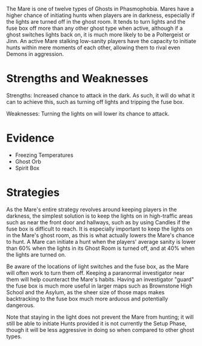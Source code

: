 The Mare is one of twelve types of Ghosts in Phasmophobia. Mares have a higher chance of initiating hunts when players are in darkness, especially if the lights are turned off in the ghost room. It tends to turn lights and the fuse box off more than any other ghost type when active, although if a ghost switches lights back on, it is much more likely to be a Poltergeist or Jinn. An active Mare stalking low-sanity players have the capacity to initiate hunts within mere moments of each other, allowing them to rival even Demons in aggression.



# Strengths and Weaknesses
Strengths: Increased chance to attack in the dark. As such, it will do what it can to achieve this, such as turning off lights and tripping the fuse box.

Weaknesses: Turning the lights on will lower its chance to attack.

# Evidence
- Freezing Temperatures
- Ghost Orb
- Spirit Box


# Strategies
As the Mare&apos;s entire strategy revolves around keeping players in the darkness, the simplest solution is to keep the lights on in high-traffic areas such as near the front door and hallways, such as by using Candles if the fuse box is difficult to reach. It is especially important to keep the lights on in the Mare&apos;s ghost room, as this is what actually lowers the Mare&apos;s chance to hunt. A Mare can initiate a hunt when the players&apos; average sanity is lower than 60% when the lights in its Ghost Room is turned off, and at 40% when the lights are turned on.

Be aware of the locations of light switches and the fuse box, as the Mare will often work to turn them off. Keeping a paranormal investigator near them will help counteract the Mare&apos;s habits. Having an investigator &quot;guard&quot; the fuse box is much more useful in larger maps such as Brownstone High School and the Asylum, as the sheer size of those maps makes backtracking to the fuse box much more arduous and potentially dangerous.

Note that staying in the light does not prevent the Mare from hunting; it will still be able to initiate Hunts provided it is not currently the Setup Phase, though it will be less aggressive in doing so when compared to other ghost types.
